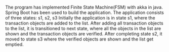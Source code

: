 The program has implemented Finite State Machine(FSM) with akka in java. Spring Boot has been used to build the application.
The application consists of three states: 
              s1, s2, s3
Initially the application is in state s1, where the transaction objects are added to the list. 
After adding all transaction objects to the list, it is transitioned to next state, where all the objects in the list are shown and the transaction objects are verified.
After completing state s2, it moved to state s3 where the verified objects are shown and the list get emptied.
